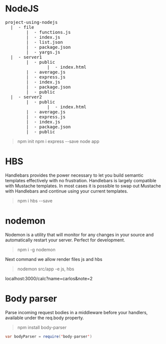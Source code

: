 # NodeJS

<pre>
project-using-nodejs
  |  - file
        |  - functions.js
        |  - index.js
        |  - list.json
        |  - package.json
        |  - yargs.js                           
  |  - server1
        |  - public
                |  - index.html
        |  - average.js
        |  - express.js
        |  - index.js
        |  - package.json
        |  - public                                    
  |  - server2
        |  - public
                |  - index.html
        |  - average.js
        |  - express.js
        |  - index.js
        |  - package.json
        |  - public             
</pre>

> npm init
> npm i express --save
> node app 

# HBS

Handlebars provides the power necessary to let you build semantic templates effectively with no frustration. Handlebars is largely compatible with Mustache templates. In most cases it is possible to swap out Mustache with Handlebars and continue using your current templates.

> npm i hbs --save


# nodemon
Nodemon is a utility that will monitor for any changes in your source and automatically restart your server. Perfect for development. 

> npm i -g nodemon

Next command we allow render files js and hbs
> nodemon src/app -e js, hbs

localhost:3000/calc?name=carlos&note=2

# Body parser
Parse incoming request bodies in a middleware before your handlers, available under the req.body property.
> npm install body-parser

```java
var bodyParser = require('body-parser')
``` 